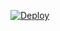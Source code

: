 [![Deploy](https://www.herokucdn.com/deploy/button.svg)](https://heroku.com/deploy?template=https://github.com/Vijaysingh147/txt_leech-aj)
